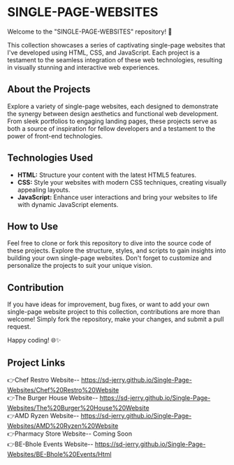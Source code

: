 # SINGLE-PAGE-WEBSITES

Welcome to the "SINGLE-PAGE-WEBSITES" repository! 🚀

This collection showcases a series of captivating single-page websites that I've developed using HTML, CSS, and JavaScript. Each project is a testament to the seamless integration of these web technologies, resulting in visually stunning and interactive web experiences.

## About the Projects

Explore a variety of single-page websites, each designed to demonstrate the synergy between design aesthetics and functional web development. From sleek portfolios to engaging landing pages, these projects serve as both a source of inspiration for fellow developers and a testament to the power of front-end technologies.

## Technologies Used

- **HTML:** Structure your content with the latest HTML5 features.
- **CSS:** Style your websites with modern CSS techniques, creating visually appealing layouts.
- **JavaScript:** Enhance user interactions and bring your websites to life with dynamic JavaScript elements.

## How to Use

Feel free to clone or fork this repository to dive into the source code of these projects. Explore the structure, styles, and scripts to gain insights into building your own single-page websites. Don't forget to customize and personalize the projects to suit your unique vision.

## Contribution

If you have ideas for improvement, bug fixes, or want to add your own single-page website project to this collection, contributions are more than welcome! Simply fork the repository, make your changes, and submit a pull request.

Happy coding! 🌐✨

## Project Links
👉Chef Restro Website-- https://sd-jerry.github.io/Single-Page-Websites/Chef%20Restro%20Website     
👉The Burger House Website-- https://sd-jerry.github.io/Single-Page-Websites/The%20Burger%20House%20Website     
👉AMD Ryzen Website-- https://sd-jerry.github.io/Single-Page-Websites/AMD%20Ryzen%20Website   
👉Pharmacy Store Website-- Coming Soon     
👉BE-Bhole Events Website-- https://sd-jerry.github.io/Single-Page-Websites/BE-Bhole%20Events/Html     

